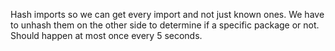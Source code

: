 Hash imports so we can get every import and not just known ones. We have to unhash them on the other side to determine if a specific package or not. Should happen at most once every 5 seconds.